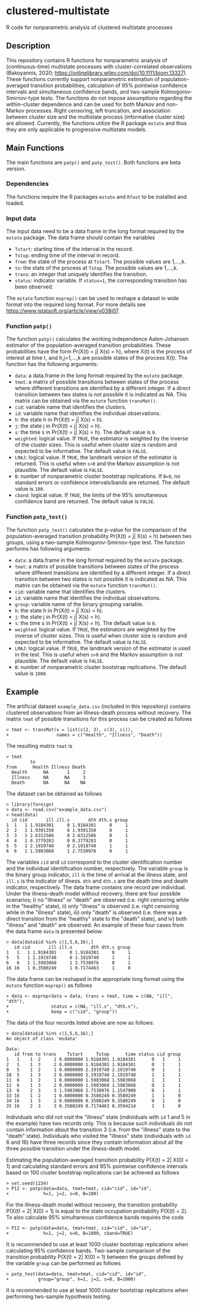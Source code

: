 # clustered-multistate
R code for nonparametric analysis of clustered multistate processes

## Description
This repository contains R functions for nonparametric analysis of (continuous-time) multistate processes with cluster-correlated observations (Bakoyannis, 2020; https://onlinelibrary.wiley.com/doi/10.1111/biom.13327). These functions currently support nonparametric estimation of population-averaged transition probabilities, calculation of 95% pointwise confidence intervals and simultaneous confidence bands, and two-sample Kolmogorov-Smirnov-type tests. The functions do not impose assumptions regarding the within-cluster dependence and can be used for both Markov and non-Markov processes. Right censoring, left truncation, and association between cluster size and the multistate process (informative cluster size) are allowed. Currently, the functions utilize the R package `mstate` and thus they are only applicable to progressive multistate models.

## Main Functions
The main functions are `patp()` and `patp_test()`. Both functions are beta version.

### Dependencies
The functions require the R packages `mstate` and `Rfast` to be installed and loaded.

### Input data
The input data need to be a data frame in the long format required by the `mstate` package. The data frame should contain the variables

* `Tstart`: starting time of the interval in the record.
* `Tstop`: ending time of the interval in record.
* `from`: the state of the process at `Tstart`. The possible values are 1,...,k. 
* `to`: the state of the process at `Tstop`. The possible values are 1,...,k.
* `trans`: an integer that uniquely identifies the transition.
* `status`: indicator variable. If `status=1`, the corresponding transition has been observed.

The `mstate` function `msprep()` can be used to reshape a dataset in wide format into the required long format. For more details see <https://www.jstatsoft.org/article/view/v038i07>. 


### Function `patp()`

The function `patp()` calculates the working independence Aalen-Johansen estimator of the population-averaged transition probabilities. These probabilities have the form Pr(X(t) = j| X(s) = h), where X(t) is the process of interest at time t, and h,j=1,...,k are possible states of the process X(t). The function has the following arguments:

* `data`: a data.frame in the long format required by the `mstate` package.
* `tmat`: a matrix of possible transitions between states of the process where different transitions are identified by a different integer. If a direct transition between two states is not possible it is indicated as NA. This matrix can be obtained via the `mstate` function `transMat()`.
* `cid`: variable name that identifies the clusters.
* `id`: variable name that identifies the individual observations.
* `h`: the state h in Pr(X(t) = j| X(s) = h).
* `j`: the state j in Pr(X(t) = j| X(s) = h).
* `s`: the time s in Pr(X(t) = j| X(s) = h). The default value is `0`.
* `weighted`: logical value. If `TRUE`, the estimator is weighted by the inverse of the cluster sizes. This is useful when cluster size is random and expected to be informative. The default value is `FALSE`.
* `LMAJ`: logical value. If `TRUE`, the landmark version of the estimator is returned. This is useful when `s>0` and the Markov assumption is not plausible. The default value is `FALSE`.
* `B`: number of nonparametric cluster bootstrap replications. If `B=0`, no standard errors or confidence intervals/bands are returned. The default value is `100`.
* `cband`: logical value. If `TRUE`, the limits of the 95% simultaneous confidence band are returned. The default value is `FALSE`.


### Function `patp_test()`

The function `patp_test()` calculates the p-value for the comparison of the population-averaged transition probability Pr(X(t) = j| X(s) = h) between two groups, using a two-sample Kolmogorov-Smirnov-type test. The function performs has following arguments:

* `data`: a data.frame in the long format required by the `mstate` package.
* `tmat`: a matrix of possible transitions between states of the process where different transitions are identified by a different integer. If a direct transition between two states is not possible it is indicated as NA. This matrix can be obtained via the `mstate` function `transMat()`.
* `cid`: variable name that identifies the clusters.
* `id`: variable name that identifies the individual observations.
* `group`: variable name of the binary grouping variable.
* `h`: the state h in Pr(X(t) = j| X(s) = h).
* `j`: the state j in Pr(X(t) = j| X(s) = h).
* `s`: the time s in Pr(X(t) = j| X(s) = h). The default value is `0`.
* `weighted`: logical value. If `TRUE`, the estimators are weighted by the inverse of cluster sizes. This is useful when cluster size is random and expected to be informative. The default value is `FALSE`.
* `LMAJ`: logical value. If `TRUE`, the landmark version of the estimator is used in the test. This is useful when `s>0` and the Markov assumption is not plausible. The default value is `FALSE`.
* `B`: number of nonparametric cluster bootstrap replications. The default value is `1000`.


## Example

The artificial dataset `example_data.csv` (included in this repository) contains clustered observations from an illness-death process without recovery. The matrix `tmat` of possible transitions for this process can be created as follows
```
> tmat <- transMat(x = list(c(2, 3), c(3), c()), 
+                  names = c("Health", "Illness", "Death"))
```
The resulting matrix `tmat` is
```
> tmat
         to
from      Health Illness Death
  Health      NA       1     2
  Illness     NA      NA     3
  Death       NA      NA    NA
```
The dataset can be obtained as follows
```
> library(foreign)
> data <- read.csv("example_data.csv")
> head(data)
  id cid       ill ill.s       dth dth.s group
1  1   1 1.9184301     0 1.9184301     0     1
2  2   1 1.9391350     0 1.9391350     0     1
3  3   1 2.6312586     0 2.6312586     0     1
4  4   1 0.3779283     0 0.3779283     0     1
5  5   1 2.1919740     0 2.1919740     1     1
6  6   1 1.5983068     1 2.7530976     0     1
```
The variables `cid` and `id` correspond to the cluster identification number and the individual identification number, respectively. The variable `group` is the binary group indicator, `ill` is the time of arrival at the illness state, and `ill.s` is the indicator of illness. `dth` and `dth.s` are the death time and death indicator, respectively. The data frame contains one record per individual. Under the illness-death model without recovery, there are four possible scenarios; i) no "illness" or "death" are observed (i.e. right censoring while in the "healthy" state), ii) only "illness"
 is observed (i.e. right censoring while in the "illness" state), iii) only "death" is observed (i.e. there was a direct transition from the "healthy" state to the "death" state), and iv) both "illness" and "death" are observed. An example of these four cases from the data frame `data` is presented below:
```
> data[data$id %in% c(1,5,6,16),]
   id cid       ill ill.s       dth dth.s group
1   1   1 1.9184301     0 1.9184301     0     1
5   5   1 2.1919740     0 2.1919740     1     1
6   6   1 1.5983068     1 2.7530976     0     1
16 16   1 0.3580249     1 0.7174463     1     0
```
The data frame can be reshaped in the appropriate long format using the `mstate` function `msprep()` as follows
```
> data <- msprep(data = data, trans = tmat, time = c(NA, "ill", "dth"),
+                status = c(NA, "ill.s", "dth.s"),
+                keep = c("cid", "group"))
```
The data of the four records listed above are now as follows:
```
> data[data$id %in% c(1,5,6,16),]
An object of class 'msdata'

Data:
   id from to trans    Tstart     Tstop      time status cid group
1   1    1  2     1 0.0000000 1.9184301 1.9184301      0   1     1
2   1    1  3     2 0.0000000 1.9184301 1.9184301      0   1     1
9   5    1  2     1 0.0000000 2.1919740 2.1919740      0   1     1
10  5    1  3     2 0.0000000 2.1919740 2.1919740      1   1     1
11  6    1  2     1 0.0000000 1.5983068 1.5983068      1   1     1
12  6    1  3     2 0.0000000 1.5983068 1.5983068      0   1     1
13  6    2  3     3 1.5983068 2.7530976 1.1547908      0   1     1
33 16    1  2     1 0.0000000 0.3580249 0.3580249      1   1     0
34 16    1  3     2 0.0000000 0.3580249 0.3580249      0   1     0
35 16    2  3     3 0.3580249 0.7174463 0.3594214      1   1     0
```
Individuals who did not visit the "illness" state (individuals with `id` 1 and 5 in the example) have two records only. This is because such individuals do not contain information about the transition 3 (i.e. from the "illness" state to the "death" state). Individuals who visited the "illness" state (individuals with `id` 6 and 16) have three records since they contain information about all the three possible transition under the illness-death model.

Estimating the population-averaged transition probability P(X(t) = 2| X(0) = 1) and calculating standard errors and 95% pointwise confidence intervals based on 100 cluster bootstrap replications can be achieved as follows
```
> set.seed(1234)
> P12 <- patp(data=data, tmat=tmat, cid="cid", id="id", 
+             h=1, j=2, s=0, B=100)
```
For the illness-death model without recovery, the transition probability P(X(t) = 2| X(0) = 1) is equal to the state occupation probability P(X(t) = 2). To also calculate 95% simultaneous confidence bands requires the code
```
> P12 <- patp(data=data, tmat=tmat, cid="cid", id="id", 
+             h=1, j=2, s=0, B=1000, cband=TRUE)
```
It is recommended to use at least 1000 cluster bootstrap replications when calculating 95% confidence bands. Two-sample comparison of the transition probability P(X(t) = 2| X(0) = 1) between the groups defined by the variable `group` can be performed as follows
```
> patp_test(data=data, tmat=tmat, cid="cid", id="id",
+           group="group", h=1, j=2, s=0, B=1000)
```
It is recommended to use at least 1000 cluster bootstrap replications when performing two-sample hypothesis testing.
